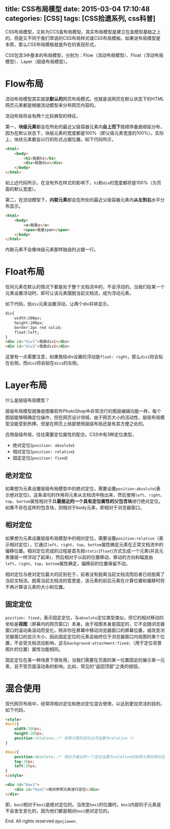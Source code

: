 title: CSS布局模型
date: 2015-03-04 17:10:48
categories: [CSS]
tags: [CSS拾遗系列, css科普]
---

CSS布局模型，又称为CCS盒布局模型。其实布局模型是建立在盒模型基础之上的，但是又不同于我们常说的CSS布局样式或CSS布局模板。如果说布局模型是本质，那么CSS布局模板就是外在的表现形式。

CSS包含3中基本的布局模型，分别为：Flow（流动布局模型）、Float（浮动布局模型）、Layer（层级布局模型）。

# Flow布局

流动布局模型其实就是**默认的**网页布局模式。也就是说网页在默认状态下的HTML网页元素都是根据流动模型来分布网页内容的。

流动布局将会有两个比较典型的特征，

第一，**块级元素**都会在所处的最近父级容器元素内**自上而下**按顺序垂直顺延分布，因为在默认状态下，块级元素的宽度都是100%（即父级元素宽度的100%）。实际上，块状元素都会以行的形式占据位置。如下代码所示，

```html
<html>
    <body>
        <h1>我是h1</h1>
        <div>我是div</div>
    </body>
</html>
```

如上述代码所示，在没有外在样式的影响下，`h1`和`div`的宽度都将是100%（为页面的默认宽度）。

第二，在流动模型下，**内联元素**都会在所处的最近父级容器元素内**从左到右**水平分布显示。

```html
<html>
    <body>
        <a>我是a</a>
        <span>我是span</span>
    </body>
</html>
```

内联元素不会像块级元素那样独自的占据一行。

# Float布局

任何元素在默认的情况下都是处于整个文档流中的，不会浮动的。当我们给某一个元素设置浮动时，即可让该元素摆脱当前文档流，成为浮动元素。

如下代码，给`div`元素设置浮动，让两个div并排显示。

```html
div{
    width:200px;
    height:200px;
    border:2px red solid;
    float:left;
}
<div id="div1">我是div1</div>
<div id="div2">我是div2</div>
```

这里有一点需要注意，如果我给div设置的浮动是`float: right`，那么`div1`将会贴在右侧，而`div2`将会贴在`div1`的左侧。

# Layer布局

什么是层级布局模型？

层级布局模型就像是图像软件PhotoShop中非常流行的图层编辑功能一样，每个图层能够精确定位操作，但在网页设计领域，由于网页大小的活动性，层级布局模型没能受到热捧。但是在网页上局部使用层级布局还是有其方便之处的。

应用层级布局，往往需要定位属性的配合。CSS中有3种定位类型，

- 绝对定位(`position: absolute`)
- 相对定位(`position: relative`)
- 固定定位(`position: fixed`)

## 绝对定位

如果想为元素设置层级布局模型中的绝对定位，需要设置`position:absolute`(表示绝对定位)，这条语句的作用将元素从文档流中拖出来，然后使用`left`、`right`、`top`、`bottom`属性相对于其**最接近的一个具有定位属性的父包含块**进行绝对定位。如果不存在这样的包含块，则相对于body元素，即相对于浏览器窗口。

## 相对定位

如果想为元素设置层级布局模型中的相对定位，需要设置`position:relative`（表示相对定位），它通过`left`、`right`、`top`、`bottom`属性确定元素在正常文档流中的偏移位置。相对定位完成的过程是首先按`static`(`float`)方式生成一个元素(并且元素像层一样浮动了起来)，然后相对于以前的位置移动，移动的方向和幅度由`left`、`right`、`top`、`bottom`属性确定，偏移前的位置保留不动。

相对定位与绝对定位最大的区别在于，前者没有脱离当前文档流而后者已经脱离了当前文档流。脱离当前文档流的意思是，该元素的前后元素在计算位置和偏移时将不再计算该元素的大小和位置。

## 固定定位

`position: fixed`，表示固定定位，与`absolute`定位类型类似，但它的相对移动的坐标是**视图**（屏幕内的网页窗口）本身。由于视图本身是固定的，它不会随浏览器窗口的滚动条滚动而变化，除非你在屏幕中移动浏览器窗口的屏幕位置，或改变浏览器窗口的显示大小，因此固定定位的元素会始终位于浏览器窗口内视图的某个位置，不会受文档流动影响，这与`background-attachment:fixed;`（用于定位背景图片的位置）属性功能相同。

固定定位在某一种场景下很有用，当我们需要在页面的某一位置固定的展示某一元素，且不受页面滚动条的影响。比如，常见的“返回顶部”之类的按钮。

# 混合使用

现代网页布局中，经常将相对定位和绝对定位混合使用，以达到更加灵活的目的。如下代码，

```html
<style>
#box1{
    width:200px;
    height:200px;
    position:relative; /* 前辈元素的定位必须设置为relative */
}

#box2{
    position:absolute; /* 相对于最近的一个定位设置为relative的前辈元素的绝对定位 */
    top:20px;
    left:30px;
}
</style>

<div id="box1">
    <div id="box2">相对参照元素进行定位</div>
</div>
```

即，`box2`相对于`box1`是绝对定位的。当改变`box1`的位置时，`box1`内部的子元素是不会发生变化的，因为他们都是相对`box1`绝对定位的。

End. All rights reserved `@gejiawen`.
